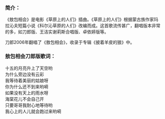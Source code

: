 

### 简介：

《敖包相会》是电影《草原上的人们》插曲。《草原上的人们》根据蒙古族作家玛拉沁夫短篇小说《科尔沁草原的人们》改编而成。这首歌流传甚广，翻唱版本非常的多，如刀郎版、王洁实谢莉斯合唱版、卓依婷版等。

刀郎2006年翻唱了《敖包相会》，收录于专辑《披着羊皮的狼》中。  

### 敖包相会刀郎版歌词：

十五的月亮升上了天空哟  
为什么旁边没有云彩  
我等待着美丽的姑娘呀  
你为什么还不到来哟嗬  
如果没有天上的雨水呀  
海棠花儿不会自己开  
只要哥哥我耐心地等待哟  
我心上的人儿就会跑过来哟嗬


